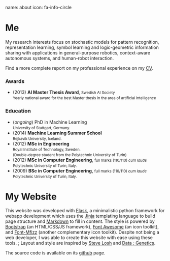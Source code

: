 name: about
icon: fa-info-circle

# Me

My research interests focus on stochastic models for pattern recognition,
representation learning, symbol learning and logic-geometric information
sharing with applications in general-purpose robotics, context-aware autonomous
systems, and human-robot interaction.

Find a more complete report on my professional experience on my [CV][cv].

[cv]: /static/docs/cv_baisero.pdf

### Awards

 * (2013) **AI Master Thesis Award**, <small>Swedish AI Society</small> <br>
 <small>Yearly national award for the best Master thesis in the area of
 artificial intelligence</small>

### Education

 * (*ongoing*) PhD in Machine Learning <br>
 <small>University of Stuttgart, Germany.</small>
 * (2014) **Machine Learning Summer School** <br>
 <small>Rejkavik University, Iceland.</small>
 * (2012) **MSc in Engineering** <br>
 <small>Royal Institute of Technology, Sweden.</small> <br>
 <small>(Double-degree student from the Polytechnic University of Turin)</small> <br>
 * (2012) **MSc in Computer Engineering**, <small>full marks (110/110) *cum laude*</small> <br>
 <small>Polytechnic University of Turin, Italy.</small>
 * (2009) **BSc in Computer Engineering**, <small>full marks (110/110) *cum laude*</small> <br>
 <small>Polytechnic University of Turin, Italy.</small>

# My Website

This website was developed with [Flask][flask], a minimalistic python framework
for webapp development which uses the [Jinja][jinja] templating language to
build page structure and [Markdown][markdown] to fill in content.
The style is powered by [Bootstrap][bootstrap] (an HTML/CSS/JS framework),
[Font Awesome][fontawesome] (an icon toolkit), and [Font-Mfizz][fontmfizz]
(another complementary icon toolkit).  Despite not being a web
developer, I was able to create this website with ease using these tools.
; Layout and style are inspired by [Steve Losh][slosh] and [Data
; Genetics][datagen].

The source code is available on its [<i class="fa fa-github-alt fa-lg"></i>
github][github] page.

[flask]: http://flask.pocoo.org "Flask"
[jekyll]: http://jekyllrb.com "Jekyll"
[bootstrap]: http://getbootstrap.com "Bootstrap"
[fontawesome]: http://fortawesome.github.io/Font-Awesome/ "Font Awesome"
[fontmfizz]: http://fizzed.com/oss/font-mfizz
[markdown]: http://daringfireball.net/projects/markdown/syntax "Markdown"
[liquid]: http://liquidmarkup.org "Liquid"
[jinja]: http://jinja.pocoo.org "Jinja"
[slosh]: https://stevelosh.com "Steve Losh"
[datagen]: http://datagenetics.com/blog "Data Genetics"
[github]: https://github.com/abaisero/baise.ro "Baise.ro repository"
